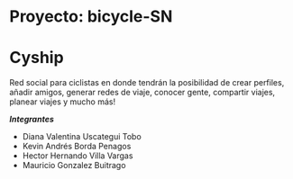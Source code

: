# Proyecto: bicycle-SN

<h1> Cyship </h1>

Red social para ciclistas en donde tendrán la posibilidad de crear perfiles, añadir amigos, generar redes de viaje, conocer gente, compartir viajes, planear viajes y mucho más!

***Integrantes***
- Diana Valentina Uscategui Tobo
- Kevin Andrés Borda Penagos
- Hector Hernando Villa Vargas
- Mauricio Gonzalez Buitrago


